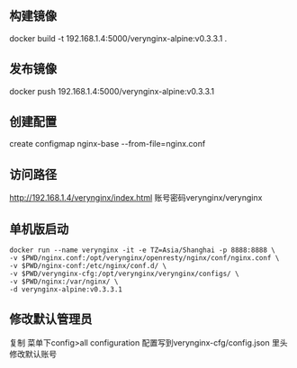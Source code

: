 ## 构建镜像
docker build -t 192.168.1.4:5000/verynginx-alpine:v0.3.3.1 .
## 发布镜像
docker push 192.168.1.4:5000/verynginx-alpine:v0.3.3.1 
## 创建配置
create configmap nginx-base --from-file=nginx.conf
## 访问路径
http://192.168.1.4/verynginx/index.html 账号密码verynginx/verynginx

## 单机版启动
```
docker run --name verynginx -it -e TZ=Asia/Shanghai -p 8888:8888 \
-v $PWD/nginx.conf:/opt/verynginx/openresty/nginx/conf/nginx.conf \
-v $PWD/nginx-conf:/etc/nginx/conf.d/ \
-v $PWD/verynginx-cfg:/opt/verynginx/verynginx/configs/ \
-v $PWD/nginx:/var/nginx/ \
-d verynginx-alpine:v0.3.3.1
```
## 修改默认管理员

复制 菜单下config>all configuration 配置写到verynginx-cfg/config.json
里头修改默认账号
